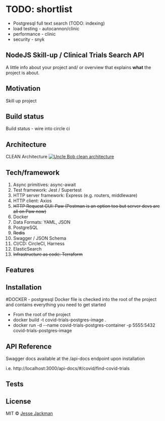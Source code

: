 # TODO: shortlist #
- Postgresql full text search (TODO: indexing)
- load testing - autocannon/clinic
- performance - clinic
- security - snyk


## NodeJS Skill-up / Clinical Trials Search API
A little info about your project and/ or overview that explains **what** the project is about.

## Motivation
Skill up project 

## Build status
Build status - wire into circle ci

## Architecture
CLEAN Architecture
[![Uncle Bob clean architecture](https://blog.cleancoder.com/uncle-bob/images/2012-08-13-the-clean-architecture/CleanArchitecture.jpg)](https://blog.cleancoder.com/uncle-bob/2012/08/13/the-clean-architecture.html)

## Tech/framework
1) Async primitives:  async-await
2) Test framework: Jest / Supertest
3) HTTP server framework: Express (e.g. routers, middleware)
4) HTTP client: Axios
5) ~~HTTP Request GUI:  Paw (Postman is an option too but server devs are all on Paw now)~~
6) Docker
7) Data Formats: YAML, JSON
8) PostgreSQL
9) ~~Redis~~
10) Swagger / JSON Schema
11) CI/CD: CircleCI, Harness
12) ElasticSearch
13) ~~Infrastructure as code:  Terraform~~

## Features

## Installation

#DOCKER - postgresql
Docker file is checked into the root of the project and contains everything you need to get started
- From the root of the project
- docker build -t covid-trials-postgres-image .
- docker run -d --name covid-trials-postgres-container -p 5555:5432 covid-trials-postgres-image

## API Reference
Swagger docs available at the /api-docs endpoint upon installation

i.e. http://localhost:3000/api-docs/#/covid/find-covid-trials

## Tests


## License
MIT © [Jesse Jackman]()
